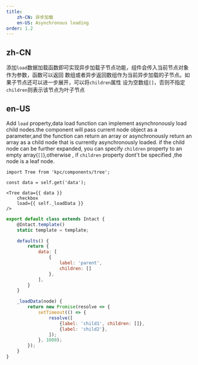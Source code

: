 ```yaml
---
title: 
    zh-CN: 异步加载
    en-US: Asynchronous loading
order: 1.2
---
```


## zh-CN

添加`load`数据加载函数即可实现异步加载子节点功能，组件会传入当前节点对象作为参数，函数可以返回
数组或者异步返回数组作为当前异步加载的子节点。如果子节点还可以进一步展开，可以将`children`属性
设为空数组`[]`，否则不指定`children`则表示该节点为叶子节点

## en-US

Add `load` property,data load function can implement asynchronously load child nodes.the component will pass current node object as a parameter,and the function can return an array or asynchronously return an array as a child node that is currently asynchronously loaded. if the child node can be further expanded, you can specify `children` property to an empty array(`[]`),otherwise , if `children` property dont't be specified ,the node is a leaf node.

```vdt
import Tree from 'kpc/components/tree';

const data = self.get('data');

<Tree data={{ data }} 
    checkbox
    load={{ self._loadData }}
/>
```

```js
export default class extends Intact {
    @Intact.template()
    static template = template;

    defaults() {
        return {
            data: [
                {
                    label: 'parent',
                    children: []
                },
            ],
        }
    }

    _loadData(node) {
        return new Promise(resolve => {
            setTimeout(() => {
                resolve([
                    {label: 'child1', children: []},
                    {label: 'child2'},
                ]);
            }, 1000);
        });
    }
}

```
